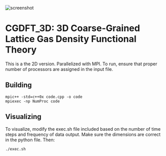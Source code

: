 ![screenshot](long_cylindrical_pore.png)

# CGDFT_3D: 3D Coarse-Grained Lattice Gas Density Functional Theory

This is a the 2D version. Parallelized with MPI. To run, ensure that proper number of processors are assigned in the input file. 

## Building 

```
mpic++ -std=c++0x code.cpp -o code
mpiexec -np NumProc code 
```


## Visualizing 

To visualize, modify the exec.sh file included based on the number of time steps and frequency of data output. Make sure the dimensions are correct in the python file. Then: 

```
./exec.sh 

```

